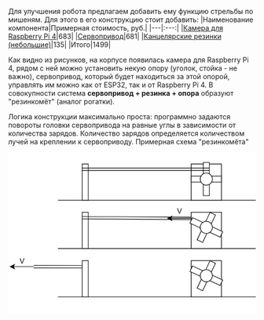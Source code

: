 Для улучшения робота предлагаем добавить ему функцию стрельбы по мишеням. Для этого в его конструкцию стоит добавить:
|Наименование компонента|Примерная стоимость, руб.|
|---|:---:|
|[Камера для Raspberry Pi 4](https://www.ozon.ru/product/kamera-dlya-raspberry-pi-5mpx-asia-version-v1-3-502773940/?at=99tr412rMUzpqJGPHN71YBnf5WkrjEhNpVPJ0sLjYXO1&keywords=Камера+для+Raspberry+Pi+4)|683|
|[Сервопривод](https://www.ozon.ru/product/servoprivod-mg996r-servo-4-8-6-v-1636828834/?at=46tR4olRmIWqlkqoSgrLk02FEBO731t70LyRvcLzpEPW&keywords=сервопривод)|681|
|[Канцелярские резинки (небольшие)](https://www.ozon.ru/product/rezinki-kantselyarskie-bankovskie-40-mm-100-gramm-m-upak-1966832750/?at=vQtrwXAr2Uzlm1yofzMyvnJT1oExRZCBPN69vFxA2rZX&keywords=канцелярские+резинки+небольшие)|135|
|Итого|1499|

Как видно из рисунков, на корпусе появилась камера для Raspberry Pi 4, рядом с ней можно установить некую опору (уголок, стойка - не важно), сервопривод, который будет находиться за этой опорой, управлять им можно как от ESP32, так и от Raspberry Pi 4. В совокупности система __сервопривод + резинка + опора__ образуют "резинкомёт" (аналог рогатки). 

Логика конструкции максимально проста: программно задаются повороты головки сервопривода на равные углы в зависимости от количества зарядов. Количество зарядов определяется количеством лучей на креплении к сервоприводу.
Примерная схема "резинкомёта"

![](https://github.com/WWnotLL/ROS2_tutorial_305/blob/main/изображения%20к%20тексту/Схема%20резинкомета.png)
